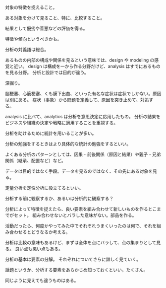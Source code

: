 対象の特徴を捉えること。

ある対象を分けて見ること、特に、比較すること。

結果として優劣や善悪などの評価を得る。

特徴や傾向というべきかも。

分析の対義語は総合。

あるものの内部の構成や関係を見るという意味では、design や modeling の感覚と近い。
design は構成を一から作る分野だけど、analysis はすでにあるものを見る分野。
分析と設計では目的が違う。

深掘り。

脳梗塞、心筋梗塞、くも膜下出血、といった有名な症状は症状でしかない。原因は別にある。
症状（事象）から問題を定義して、原因を突き止めて、対策する。

analysis に比べて、analytics は分析を意思決定に応用したもの。
分析の結果をビジネスや組織の決定や戦略に適用することを重視する。

分析を助けるために統計を用いることが多い。

分析の勉強をするときはより具体的な統計の勉強をするといい。

よくある分析のパターンとしては、因果・前後関係（原因と結果）や親子・兄弟関係（継承、配置など）など。

データは目的ではなく手段。データを見るのではなく、その先にある対象を見る。

定量分析を定性分析に役立てるといい。

分析する前に観察するか、あるいは分析的に観察する？

分析によって特徴を捉えたら、良い要素を組み合わせて新しいものを作るとこまでがセット。
組み合わせないとバラした意味がない。部品を作る。

活動だったら、何度かやってみた中でそれぞれうまくいったのは何で、それを組み合わせるとどうなるか考える。

分析は比較の意味もあるけど、まずは全体を点にバラして、点の集まりとして見る。
良い点も悪い点もある。

分析の基本は要素の分解。
それぞれについてさらに詳しく見ていく。

話題というか、分析する要素をあらかじめ知っておくといい。たくさん。

同じように見えても違うものはある。

